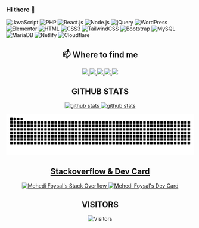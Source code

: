 ### Hi there 👋

![JavaScript](https://img.shields.io/badge/JavaScript-F7DF1E?style=flat-square&logo=javascript&logoColor=black)
![PHP](https://img.shields.io/badge/PHP-777BB4?style=flat-square&logo=php&logoColor=white)
![React.js](https://img.shields.io/badge/React.js-0081CB?style=flat-square&logo=react&logoColor=61DAFB)
![Node.js](https://img.shields.io/badge/Node.js-43853D?style=flat-square&logo=node.js&logoColor=white)
![jQuery](https://img.shields.io/badge/jQuery-0769AD?style=flat-square&logo=jquery&logoColor=white)
![WordPress](https://img.shields.io/badge/Wordpress-21759B?style=flat-square&logo=wordpress&logoColor=white)
![Elementor](https://img.shields.io/badge/Elementor-9146FF?style=flat-square&logo=elementor&logoColor=white)
![HTML](https://img.shields.io/badge/HTML5-E34F26?style=flat-square&logo=html5&logoColor=white)
![CSS3](https://img.shields.io/badge/CSS3-1572B6?style=flat-square&logo=css3&logoColor=white)
![TailwindCSS](https://img.shields.io/badge/Tailwind_CSS-38B2AC?style=flat-square&logo=tailwind-css&logoColor=white)
![Bootstrap](https://img.shields.io/badge/Bootstrap-563D7C?style=flat-square&logo=bootstrap&logoColor=white)
![MySQL](https://img.shields.io/badge/MySQL-005C84?style=flat-square&logo=mysql&logoColor=white)
![MariaDB](https://img.shields.io/badge/MariaDB-003545?style=flat-square&logo=mariadb&logoColor=white)
![Netlify](https://img.shields.io/badge/Netlify-00C7B7?style=flat-square&logo=netlify&logoColor=white)
![Cloudflare](https://img.shields.io/badge/Cloudflare-F38020?style=flat-square&logo=Cloudflare&logoColor=white)

<h2 align="center">📫 Where to find me</h2>
<p align="center">
    <a title="Facebook" href="https://www.facebook.com/mehedi.890/">
        <img src="https://img.shields.io/badge/-Mehedi%20Foysal-%233b5998?style=flat-square&logo=Facebook&logoColor=ffffff" />
    </a>
    <a title="LinkedIn" href="https://www.linkedin.com/in/mehedifoysal8/">
        <img src="https://img.shields.io/badge/-Mehedi%20Foysal-%230e76a8?style=flat-square&logo=Linkedin&logoColor=ffffff" />
    </a>
    <a title="Instagram" href="https://www.instagram.com/mehedi_foysal/">
        <img src="https://img.shields.io/badge/-Mehedi%20Foysal-%233f729b?style=flat-square&logo=instagram&logoColor=ffffff" />
    </a>
    <a title="Twitter" href="https://twitter.com/mehedifoysal15">
        <img src="https://img.shields.io/badge/-Mehedi%20Foysal-%2300acee?style=flat-square&logo=twitter&logoColor=ffffff" />
    </a>
    <a title="Gitlab" href="https://gitlab.com/mehedifoysal8">
        <img src="https://img.shields.io/badge/-Mehedi%20Foysal-%231a3f8b?style=flat-square&logo=gitlab&logoColor=#1a3f8b&logoColor=ffffff" />
    </a>

</p>

<h2 align="center"> GITHUB STATS </h2>
<div align="center">
    <a href="https://github.com/mehedifoysal" >
        <img height="150em" title="github stats" src="https://github-readme-stats.vercel.app/api?username=mehedifoysal&show_icons=true&theme=tokyonight&include_all_commits=true&count_private=true"/>
        <img height="150em" title="github stats" src="https://github-readme-stats.vercel.app/api/top-langs/?username=mehedifoysal&layout=compact&langs_count=7&theme=tokyonight"/>
</div>

![github contribution grid snake animation](https://raw.githubusercontent.com/mehedifoysal/mehedifoysal/output/github-contribution-grid-snake.svg#gh-light-mode-only)

<h2 align="center"> Stackoverflow & Dev Card </h2>
<p align="center">
  <a href="https://stackoverflow.com/users/14949565/mehedi-foysal">
  <img title="Mehedi Foysal's Stack Overflow" src="https://github-readme-stackoverflow.vercel.app/?userID=14949565&theme=dark" />
  </a>
  <a href="https://app.daily.dev/mehedifoysal"><img src="https://api.daily.dev/devcards/5f0dc044be2c455ca82587c7e331e0eb.png?r=tse" width="220" alt="Mehedi Foysal's Dev Card"/></a>
</p>

<h2 align="center"> VISITORS </h2>
<p align="center">
    <img title="Visitors" src="https://visitor-badge.glitch.me/badge?page_id=mehedifoysal" />
</p>

<!--
**mehedifoysal/mehedifoysal** is a ✨ _special_ ✨ repository because its `README.md` (this file) appears on your GitHub profile.

Here are some ideas to get you started:

- 🔭 I’m currently working on ...
- 🌱 I’m currently learning ...
- 👯 I’m looking to collaborate on ...
- 🤔 I’m looking for help with ...
- 💬 Ask me about ...
- 📫 How to reach me: ...
- 😄 Pronouns: ...
- ⚡ Fun fact: ...
-->
